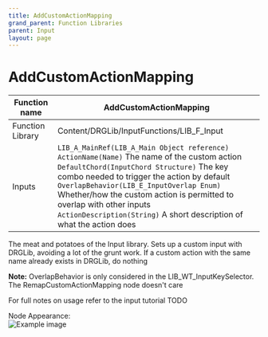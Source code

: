 ```yaml
---
title: AddCustomActionMapping
grand_parent: Function Libraries
parent: Input
layout: page
---
```


# AddCustomActionMapping

| Function name | AddCustomActionMapping |
| --- | --- |
| Function Library | Content/DRGLib/InputFunctions/LIB_F_Input |
| Inputs | `LIB_A_MainRef(LIB_A_Main Object reference)`<br/>`ActionName(Name)` The name of the custom action<br/>`DefaultChord(InputChord Structure)` The key combo needed to trigger the action by default<br/>`OverlapBehavior(LIB_E_InputOverlap Enum)` Whether/how the custom action is permitted to overlap with other inputs<br/>`ActionDescription(String)` A short description of what the action does |

The meat and potatoes of the Input library. Sets up a custom input with DRGLib, avoiding a lot of the grunt work. If a custom action with the same name already exists in DRGLib, do nothing

**Note:** OverlapBehavior is only considered in the LIB_WT_InputKeySelector. The RemapCustomActionMapping node doesn't care

For full notes on usage refer to the input tutorial TODO

Node Appearance:  
![Example image](/DRGLib/Media/FullDocs/FunctionLibs/Input/AddCustomActionMappingImage.png)
